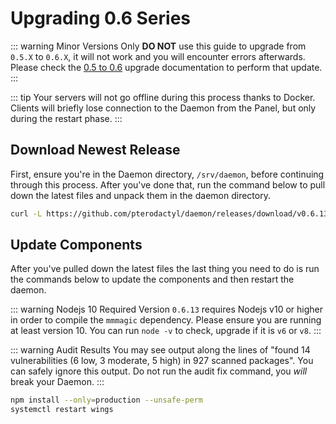 # Upgrading 0.6 Series

::: warning Minor Versions Only
**DO NOT** use this guide to upgrade from `0.5.X` to `0.6.X`, it will not work and you will encounter errors afterwards. Please check the [0.5 to 0.6](/daemon/upgrade/0.5_to_0.6.md) upgrade documentation to perform that update.
:::

::: tip
Your servers will not go offline during this process thanks to Docker. Clients will briefly lose connection
to the Daemon from the Panel, but only during the restart phase.
:::

## Download Newest Release
First, ensure you're in the Daemon directory, `/srv/daemon`, before continuing through this process. After you've done
that, run the command below to pull down the latest files and unpack them in the daemon directory.

``` bash
curl -L https://github.com/pterodactyl/daemon/releases/download/v0.6.13/daemon.tar.gz | tar --strip-components=1 -xzv
```

## Update Components
After you've pulled down the latest files the last thing you need to do is run the commands below to update the
components and then restart the daemon.

::: warning Nodejs 10 Required
Version `0.6.13` requires Nodejs v10 or higher in order to compile the `mmmagic` dependency. Please ensure
you are running at least version 10. You can run `node -v` to check, upgrade if it is `v6` or `v8`.
:::

::: warning Audit Results
You may see output along the lines of "found 14 vulnerabilities (6 low, 3 moderate, 5 high) in 927 scanned packages".
You can safely ignore this output. Do not run the audit fix command, you _will_ break your Daemon.
:::

``` bash
npm install --only=production --unsafe-perm
systemctl restart wings
```
